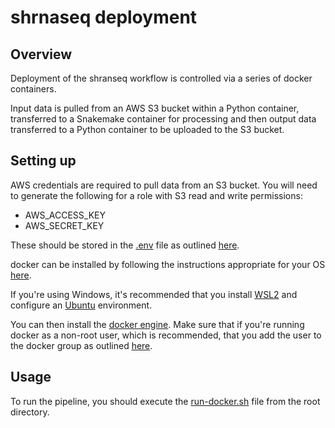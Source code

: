 # shrnaseq deployment

## Overview

Deployment of the shranseq workflow is controlled via a series of docker containers. 

Input data is pulled from an AWS S3 bucket within a Python container, transferred to a Snakemake container for processing and then output data transferred to a Python container to be uploaded to the S3 bucket.

## Setting up

AWS credentials are required to pull data from an S3 bucket. You will need to generate the following for a role with S3 read and write permissions:

- AWS_ACCESS_KEY
- AWS_SECRET_KEY

These should be stored in the [.env](./.env) file as outlined [here](https://docs.docker.com/compose/env-file/).

docker can be installed by following the instructions appropriate for your OS [here](https://docs.docker.com/get-docker/).

If you're using Windows, it's recommended that you install [WSL2](https://learn.microsoft.com/en-us/windows/wsl/install) and configure an [Ubuntu](https://ubuntu.com/tutorials/install-ubuntu-on-wsl2-on-windows-10#4-configure-ubuntu) environment. 

You can then install the [docker engine](https://docs.docker.com/engine/install/ubuntu/). Make sure that if you're running docker as a non-root user, which is recommended, that you add the user to the docker group as outlined [here](https://docs.docker.com/engine/install/linux-postinstall/).

## Usage

To run the pipeline, you should execute the [run-docker.sh](../run-docker.sh) file from the root directory.